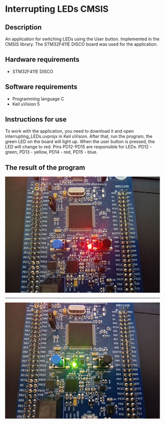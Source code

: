# Interrupting LEDs CMSIS

## Description
An application for switching LEDs using the User button. Implemented in the CMSIS library. The STM32F411E DISCO board was used for the application.

## Hardware requirements
+ STM32F411E DISCO

## Software requirements
+ Programming language C
+ Keil uVision 5

## Instructions for use
To work with the application, you need to download it and open interrupting_LEDs.uvprojx in Keil uVision. After that, run the program, the green LED on the board will light up. When the user button is pressed, the LED will change to red. Pins PD12-PD15 are responsible for LEDs. PD12 - green, PD13 - yellow, PD14 - red, PD15 - blue.

## The result of the program
![LED_ON](https://github.com/MukolaMartyniuk/interrupting_LEDs_CMSIS/blob/main/images/LED_ON.jpeg)
____
![LED_OFF](https://github.com/MukolaMartyniuk/interrupting_LEDs_CMSIS/blob/main/images/LED_OFF.jpeg)
